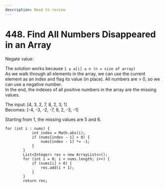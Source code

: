 ```yaml
---
description: Need to review
---
```


# 448. Find All Numbers Disappeared in an Array

Negate value:

The solution works because `1 ≤ a[i] ≤ n (n = size of array)`\
As we walk through all elements in the array, we can use the current element as an index and flag its value (in place). All numbers are > 0, so we can use a negative number.\
In the end, the indexes of all positive numbers in the array are the missing values.

The input: \[4, 3, 2, 7, 8, 2, 3, 1]\
Becomes: \[-4, -3, -2, -7, 8, 2, -3, -1]

Starting from 1, the missing values are 5 and 6.

```
for (int i : nums) {
            int index = Math.abs(i);
            if (nums[index - 1] > 0) {
                nums[index - 1] *= -1;
            }
        }
        List<Integer> res = new ArrayList<>();
        for (int i = 0; i < nums.length; i++) {
            if (nums[i] > 0) {
                res.add(i + 1);
            }
        }
        return res;
```
